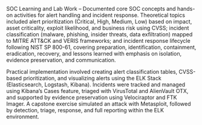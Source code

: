 SOC Learning and Lab Work – Documented core SOC concepts and hands-on activities for alert handling and incident response. Theoretical topics included alert prioritization (Critical, High, Medium, Low) based on impact, asset criticality, exploit likelihood, and business risk using CVSS; incident classification (malware, phishing, insider threats, data exfiltration) mapped to MITRE ATT&CK and VERIS frameworks; and incident response lifecycle following NIST SP 800-61, covering preparation, identification, containment, eradication, recovery, and lessons learned with emphasis on isolation, evidence preservation, and communication.

Practical implementation involved creating alert classification tables, CVSS-based prioritization, and visualizing alerts using the ELK Stack (Elasticsearch, Logstash, Kibana). Incidents were tracked and managed using Kibana’s Cases feature, triaged with VirusTotal and AlienVault OTX, and supported by evidence preservation using Velociraptor and FTK Imager. A capstone exercise simulated an attack with Metasploit, followed by detection, triage, response, and full reporting within the ELK environment.
